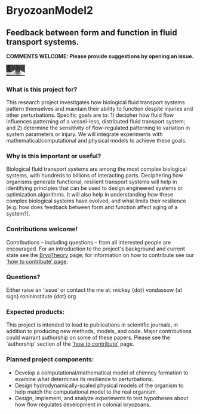 # BryozoanModel2
## Feedback between form and function in fluid transport systems.

**COMMENTS WELCOME: Please provide suggestions by opening an issue.**

<img src="Colony03NewChimFrontDay4_MaxFrameDifsAsRainbowPlusMedianFrames.jpg" alt="Colony" style="width: 50px;"/>

### What is this project for?
This research project investigates how biological fluid transport systems pattern themselves and maintain their ability to function despite injuries and other perturbations. Specific goals are to: 1) decipher how fluid flow influences patterning of a vessel-less, distributed fluid transport system; and 2) determine the sensitivity of flow-regulated patterning to variation in system parameters or injury. We will integrate experiments with mathematical/computational and physical models to achieve these goals.

### Why is this important or useful?

Biological fluid transport systems are among the most complex biological systems, with hundreds to billions of interacting parts. Deciphering how organisms generate functional, resilient transport systems will help in identifying principles that can be used to design engineered systems or optimization algorithms. It will also help in understanding how these complex biological systems have evolved, and what limits their resilience (e.g. how does feedback between form and function affect aging of a system?).

### Contributions welcome!

Contributions – including questions – from all interested people are encouraged. For an introduction to the project's background and current state see the [BryoTheory](BryoTheory.ipynb) page; for information on how to contribute see our ['how to contribute' page](CONTRIBUTING.md). 

### Questions?

Either raise an 'issue' or contact the me at: mickey {dot} vondassow {at sign} ronininstitute {dot} org 

### Expected products: 

This project is intended to lead to publications in scientific journals, in addition to producing new methods, models, and code. Major contributions could warrant authorship on some of these papers. Please see the 'authorship' section of the ['how to contribute'](CONTRIBUTING.md) page. 

### Planned project components:

* Develop a computational/mathematical model of chimney formation to examine what determines its resilience to perturbations.
* Design hydrodynamically-scaled physical models of the organism to help match the computational model to the real organism. 
* Design, implement, and analyze experiments to test hypotheses about how flow regulates development in colonial bryozoans.
